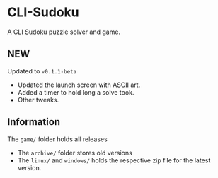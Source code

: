 # CLI-Sudoku

A CLI Sudoku puzzle solver and game.

## NEW

Updated to `v0.1.1-beta`

- Updated the launch screen with ASCII art.
- Added a timer to hold long a solve took.
- Other tweaks.

## Information
The `game/` folder holds all releases
- The `archive/` folder stores old versions
- The `linux/` and `windows/` holds the respective zip file for the latest version.
